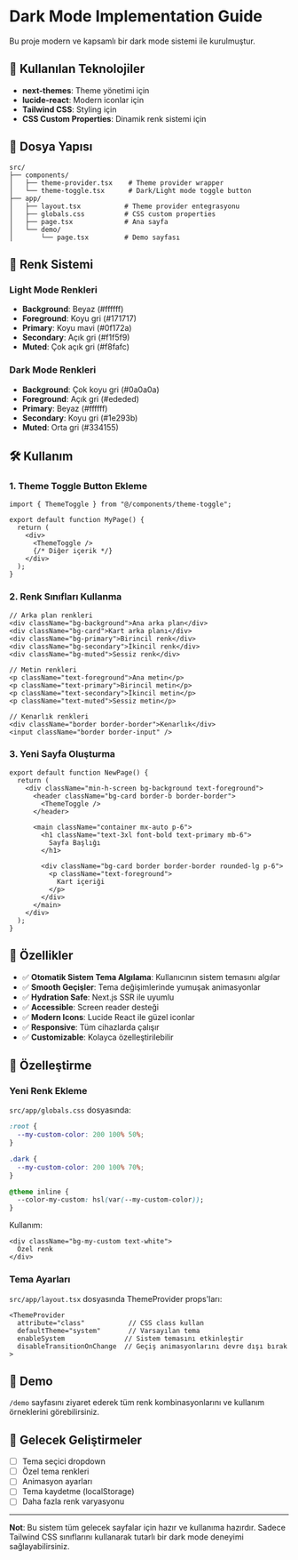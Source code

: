 # Dark Mode Implementation Guide

Bu proje modern ve kapsamlı bir dark mode sistemi ile kurulmuştur.

## 🚀 Kullanılan Teknolojiler

- **next-themes**: Theme yönetimi için
- **lucide-react**: Modern iconlar için
- **Tailwind CSS**: Styling için
- **CSS Custom Properties**: Dinamik renk sistemi için

## 📁 Dosya Yapısı

```
src/
├── components/
│   ├── theme-provider.tsx    # Theme provider wrapper
│   └── theme-toggle.tsx      # Dark/Light mode toggle button
├── app/
│   ├── layout.tsx           # Theme provider entegrasyonu
│   ├── globals.css          # CSS custom properties
│   ├── page.tsx             # Ana sayfa
│   └── demo/
│       └── page.tsx         # Demo sayfası
```

## 🎨 Renk Sistemi

### Light Mode Renkleri
- **Background**: Beyaz (#ffffff)
- **Foreground**: Koyu gri (#171717)
- **Primary**: Koyu mavi (#0f172a)
- **Secondary**: Açık gri (#f1f5f9)
- **Muted**: Çok açık gri (#f8fafc)

### Dark Mode Renkleri
- **Background**: Çok koyu gri (#0a0a0a)
- **Foreground**: Açık gri (#ededed)
- **Primary**: Beyaz (#ffffff)
- **Secondary**: Koyu gri (#1e293b)
- **Muted**: Orta gri (#334155)

## 🛠️ Kullanım

### 1. Theme Toggle Button Ekleme

```tsx
import { ThemeToggle } from "@/components/theme-toggle";

export default function MyPage() {
  return (
    <div>
      <ThemeToggle />
      {/* Diğer içerik */}
    </div>
  );
}
```

### 2. Renk Sınıfları Kullanma

```tsx
// Arka plan renkleri
<div className="bg-background">Ana arka plan</div>
<div className="bg-card">Kart arka planı</div>
<div className="bg-primary">Birincil renk</div>
<div className="bg-secondary">İkincil renk</div>
<div className="bg-muted">Sessiz renk</div>

// Metin renkleri
<p className="text-foreground">Ana metin</p>
<p className="text-primary">Birincil metin</p>
<p className="text-secondary">İkincil metin</p>
<p className="text-muted">Sessiz metin</p>

// Kenarlık renkleri
<div className="border border-border">Kenarlık</div>
<input className="border border-input" />
```

### 3. Yeni Sayfa Oluşturma

```tsx
export default function NewPage() {
  return (
    <div className="min-h-screen bg-background text-foreground">
      <header className="bg-card border-b border-border">
        <ThemeToggle />
      </header>
      
      <main className="container mx-auto p-6">
        <h1 className="text-3xl font-bold text-primary mb-6">
          Sayfa Başlığı
        </h1>
        
        <div className="bg-card border border-border rounded-lg p-6">
          <p className="text-foreground">
            Kart içeriği
          </p>
        </div>
      </main>
    </div>
  );
}
```

## 🎯 Özellikler

- ✅ **Otomatik Sistem Tema Algılama**: Kullanıcının sistem temasını algılar
- ✅ **Smooth Geçişler**: Tema değişimlerinde yumuşak animasyonlar
- ✅ **Hydration Safe**: Next.js SSR ile uyumlu
- ✅ **Accessible**: Screen reader desteği
- ✅ **Modern Icons**: Lucide React ile güzel iconlar
- ✅ **Responsive**: Tüm cihazlarda çalışır
- ✅ **Customizable**: Kolayca özelleştirilebilir

## 🔧 Özelleştirme

### Yeni Renk Ekleme

`src/app/globals.css` dosyasında:

```css
:root {
  --my-custom-color: 200 100% 50%;
}

.dark {
  --my-custom-color: 200 100% 70%;
}

@theme inline {
  --color-my-custom: hsl(var(--my-custom-color));
}
```

Kullanım:
```tsx
<div className="bg-my-custom text-white">
  Özel renk
</div>
```

### Tema Ayarları

`src/app/layout.tsx` dosyasında ThemeProvider props'ları:

```tsx
<ThemeProvider
  attribute="class"           // CSS class kullan
  defaultTheme="system"       // Varsayılan tema
  enableSystem               // Sistem temasını etkinleştir
  disableTransitionOnChange  // Geçiş animasyonlarını devre dışı bırak
>
```

## 📱 Demo

`/demo` sayfasını ziyaret ederek tüm renk kombinasyonlarını ve kullanım örneklerini görebilirsiniz.

## 🚀 Gelecek Geliştirmeler

- [ ] Tema seçici dropdown
- [ ] Özel tema renkleri
- [ ] Animasyon ayarları
- [ ] Tema kaydetme (localStorage)
- [ ] Daha fazla renk varyasyonu

---

**Not**: Bu sistem tüm gelecek sayfalar için hazır ve kullanıma hazırdır. Sadece Tailwind CSS sınıflarını kullanarak tutarlı bir dark mode deneyimi sağlayabilirsiniz.
